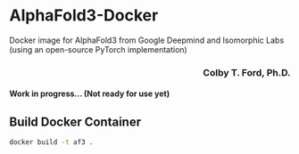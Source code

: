 # AlphaFold3-Docker
Docker image for AlphaFold3 from Google Deepmind and Isomorphic Labs (using an open-source PyTorch implementation)

<h3 align="right">Colby T. Ford, Ph.D.</h3>

#### Work in progress... (Not ready for use yet)

## Build Docker Container
```bash
docker build -t af3 .
```
